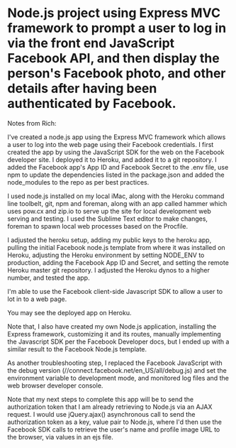 Node.js project using Express MVC framework to prompt a user to log in via the front end JavaScript Facebook API, and then display the person's Facebook photo, and other details after having been authenticated by Facebook.
=========
Notes from Rich:

I've created a node.js app using the Express MVC framework which allows a user to log into the web page using their Facebook credentials.  I first created the app by using the JavaScript SDK for the web on the Facebook developer site.  I deployed it to Heroku, and added it to a git repository.  I added the Facebook app's App ID and Facebook Secret to the .env file, use npm to update the dependencies listed in the package.json and added the node_modules to the repo as per best practices.

I used node.js installed on my local iMac, along with the Heroku command line toolbelt, git, npm and foreman, along with an app called hammer which uses pow.cx and zip.io to serve up the site for local development web serving and testing.  I used the Sublime Text editor to make changes, foreman to spawn local web processes based on the Procfile.

I adjusted the heroku setup, adding my public keys to the heroku app, pulling the initial Facebook node.js template from where it was installed on Heroku, adjusting the Heroku environment by setting NODE_ENV to production, adding the Facebook App ID and Secret, and setting the remote Heroku master git repository. I adjusted the Heroku dynos to a higher number, and tested the app.

I'm able to use the Facebook client-side Javascript SDK to allow a user to lot in to a web page. 

You may see the deployed app on Heroku.

Note that, I also have created my own Node.js application, installing the Express framework, customizing it and its routes, manually implementing the Javascript SDK per the Facebook Developer docs, but I ended up with a similar result to the Facebook Node.js template.

As another troubleshooting step, I replaced the Facebook JavaScript with the debug version (//connect.facebook.net/en_US/all/debug.js) and set the environment variable to development mode, and monitored log files and the web browser developer console.

Note that my next steps to complete this app will be to send the authorization token that I am already retrieving to Node.js via an AJAX request. I would use jQuery.ajax() asynchronous call to send the authorization token as a key, value pair to Node.js, where I'd then use the Facebook SDK calls to retrieve the user's name and profile image URL to the browser, via values in an ejs file.

